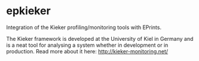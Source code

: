 epkieker
========

Integration of the Kieker profiling/monitoring tools with EPrints.

The Kieker framework is developed at the University of Kiel in Germany and is a neat tool for analysing a system whether in development or in production. Read more about it here: http://kieker-monitoring.net/

